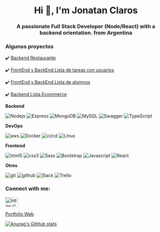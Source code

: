 <h1 align="center">Hi 👋, I'm Jonatan Claros</h1>
<h3 align="center">A passionate Full Stack Developer (Node/React) with a backend orientation. from Argentina</h3>



<h3 align="left">Algunos proyectos</h3>

✔️ [Backend Restaurante](https://github.com/jonatan-c/acamica-sprint1)

✔️ [FrontEnd y BackEnd Lista de tareas con usuarios](https://github.com/jonatan-c/crud-login-mern-servidor)

✔️ [FrontEnd y BackEnd Lista de alumnos](https://github.com/jonatan-c/rest-api-mongodb-cliente)

✔️ [Backend Lista Ecommerce](https://github.com/jonatan-c/ecommerce-api)





<p>  
 
 **Backend**
    <p> 
    <img alt="Nodejs" src="https://img.shields.io/badge/-Nodejs-43853d?style=flat-square&logo=Node.js&logoColor=white" />
    <img alt="Express" src="https://img.shields.io/badge/-Express-000000?style=flat-square&logo=Node.js&logoColor=white" />
    <img alt="MongoDB" src="https://img.shields.io/badge/-MongoDB-13aa52?style=flat-square&logo=mongodb&logoColor=white" />
    <img alt="MySQL" src="https://img.shields.io/badge/-MySQL-4479A1?style=flat-square&logo=mysql&logoColor=white" />
    <img alt="Swagger" src="https://img.shields.io/badge/-Swagger-85EA2D?style=flat-square&logo=swagger&logoColor=white" />
    <img alt="TypeScript" src="https://img.shields.io/badge/-TypeScript-007ACC?style=flat-square&logo=typescript&logoColor=white" /> 
    </p>
    
 **DevOps**
    <p> 
    <img alt="aws" src="https://img.shields.io/badge/-AWS-43853d?style=flat-square&logo=AWS&logoColor=white" />
    <img alt="Docker" src="https://img.shields.io/badge/-Docker-13aa52?style=flat-square&logo=Docker&logoColor=white" />
    <img alt="ci/cd" src="https://img.shields.io/badge/-CI/CD-000000?style=flat-square&logo=CICD&logoColor=white" />
    <img alt="Linux" src="https://img.shields.io/badge/-Linux-13aa52?style=flat-square&logo=linux&logoColor=white" />
    </p>
 
**Frontend**
    <p> 
    <img alt="html5" src="https://img.shields.io/badge/-HTML5-E34F26?style=flat-square&logo=html5&logoColor=white" />
    <img alt="css3" src="https://img.shields.io/badge/-CSS-1572B6?style=flat-square&logo=css3&logoColor=white" />
    <img alt="Sass" src="https://img.shields.io/badge/-Sass-CC6699?style=flat-square&logo=sass&logoColor=white" />
    <img alt="Bootstrap" src="https://img.shields.io/badge/-Bootstrap-7952B3?style=flat-square&logo=bootstrap&logoColor=white" />
    <img alt="Javascript" src="https://img.shields.io/badge/-Javascript-F7DF1E?style=flat-square&logo=javascript&logoColor=white" />
    <img alt="React" src="https://img.shields.io/badge/-React-45b8d8?style=flat-square&logo=react&logoColor=white" />
    </p>   

**Otros**
    <p> 
    <img alt="git" src="https://img.shields.io/badge/-Git-F05032?style=flat-square&logo=git&logoColor=white" />
    <img alt="github" src="https://img.shields.io/badge/-Github-F05032?style=flat-square&logo=github&logoColor=white" />
    <img alt="Slack" src="https://img.shields.io/badge/-Slack-4A154B?style=flat-square&logo=slack&logoColor=white" />
    <img alt="Trello" src="https://img.shields.io/badge/-Trello-0052CC?style=flat-square&logo=trello&logoColor=white" />
    </p>
</p>


<h3 align="left">Connect with me:</h3>
<p align="left">
<a href="https://linkedin.com/in/https://www.linkedin.com/in/jonatan-claros/" target="blank"><img align="center" src="https://raw.githubusercontent.com/rahuldkjain/github-profile-readme-generator/master/src/images/icons/Social/linked-in-alt.svg" alt="https://www.linkedin.com/in/jonatan-claros/" height="30" width="40" /></a>
</p>

[Portfolio Web](https://portfolio-jonatan-claros.netlify.app/)




[![Anurag's GitHub stats](https://github-readme-stats.vercel.app/api?username=jonatan-c)](https://github.com/jonatan-c/github-readme-stats) 

 



<!--   <img alt="TypeScript" src="https://img.shields.io/badge/-TypeScript-007ACC?style=flat-square&logo=typescript&logoColor=white" />
  <img alt="redux" src="https://img.shields.io/badge/-Redux-764ABC?style=flat-square&logo=redux&logoColor=white" /> -->
<!-- ![Anurag's GitHub stats](https://github-readme-stats.vercel.app/api?username=anuraghazra&show_icons=true&theme=radical) -->
